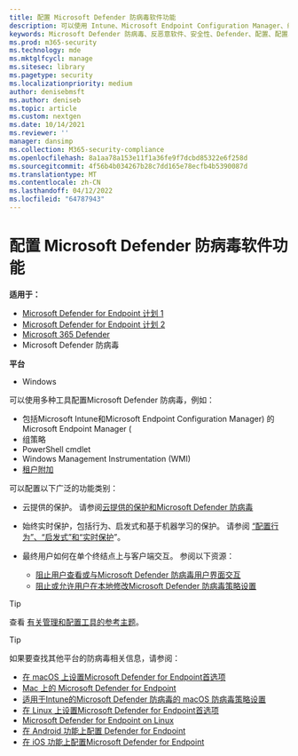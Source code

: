 ```yaml
---
title: 配置 Microsoft Defender 防病毒软件功能
description: 可以使用 Intune、Microsoft Endpoint Configuration Manager、组策略 和 PowerShell 配置Microsoft Defender 防病毒功能。
keywords: Microsoft Defender 防病毒、反恶意软件、安全性、Defender、配置、配置、配置管理器、Microsoft Endpoint Configuration Manager、SCCM、Intune、MDM、移动设备管理、GP、组策略、PowerShell
ms.prod: m365-security
ms.technology: mde
ms.mktglfcycl: manage
ms.sitesec: library
ms.pagetype: security
ms.localizationpriority: medium
author: denisebmsft
ms.author: deniseb
ms.topic: article
ms.custom: nextgen
ms.date: 10/14/2021
ms.reviewer: ''
manager: dansimp
ms.collection: M365-security-compliance
ms.openlocfilehash: 8a1aa78a153e11f1a36fe9f7dcbd85322e6f258d
ms.sourcegitcommit: 4f56b4b034267b28c7dd165e78ecfb4b5390087d
ms.translationtype: MT
ms.contentlocale: zh-CN
ms.lasthandoff: 04/12/2022
ms.locfileid: "64787943"
---
```

# <a name="configure-microsoft-defender-antivirus-features"></a>配置 Microsoft Defender 防病毒软件功能


**适用于：**

- [Microsoft Defender for Endpoint 计划 1](https://go.microsoft.com/fwlink/p/?linkid=2154037)
- [Microsoft Defender for Endpoint 计划 2](https://go.microsoft.com/fwlink/p/?linkid=2154037)
- [Microsoft 365 Defender](https://go.microsoft.com/fwlink/?linkid=2118804)
- Microsoft Defender 防病毒

**平台**
- Windows

可以使用多种工具配置Microsoft Defender 防病毒，例如：

- 包括Microsoft Intune和Microsoft Endpoint Configuration Manager) 的Microsoft Endpoint Manager (
- 组策略
- PowerShell cmdlet
- Windows Management Instrumentation (WMI)
- [租户附加](/mem/configmgr/tenant-attach/)

可以配置以下广泛的功能类别：

- 云提供的保护。 请参阅[云提供的保护和Microsoft Defender 防病毒](cloud-protection-microsoft-defender-antivirus.md)

- 始终实时保护，包括行为、启发式和基于机器学习的保护。 请参阅 [“配置行为”、“启发式”和“实时保护](configure-protection-features-microsoft-defender-antivirus.md)”。

- 最终用户如何在单个终结点上与客户端交互。 参阅以下资源：
  - [阻止用户查看或与Microsoft Defender 防病毒用户界面交互](prevent-end-user-interaction-microsoft-defender-antivirus.md)
  - [阻止或允许用户在本地修改Microsoft Defender 防病毒策略设置](configure-local-policy-overrides-microsoft-defender-antivirus.md)

> [!TIP]
> 查看 [有关管理和配置工具的参考主题](configuration-management-reference-microsoft-defender-antivirus.md)。

> [!TIP]
> 如果要查找其他平台的防病毒相关信息，请参阅：
> - [在 macOS 上设置Microsoft Defender for Endpoint首选项](mac-preferences.md)
> - [Mac 上的 Microsoft Defender for Endpoint](microsoft-defender-endpoint-mac.md)
> - [适用于Intune的Microsoft Defender 防病毒的 macOS 防病毒策略设置](/mem/intune/protect/antivirus-microsoft-defender-settings-macos)
> - [在 Linux 上设置Microsoft Defender for Endpoint首选项](linux-preferences.md)
> - [Microsoft Defender for Endpoint on Linux](microsoft-defender-endpoint-linux.md)
> - [在 Android 功能上配置 Defender for Endpoint](android-configure.md)
> - [在 iOS 功能上配置Microsoft Defender for Endpoint](ios-configure-features.md)